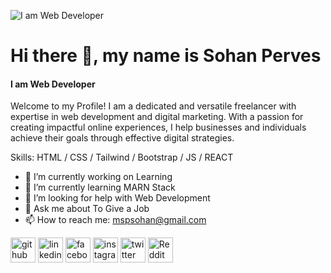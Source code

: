 ![I am Web Developer](https://scontent.fjsr16-1.fna.fbcdn.net/v/t39.30808-6/368177853_161994430260822_5532461393061177998_n.png?stp=dst-png_s960x960&_nc_cat=101&ccb=1-7&_nc_sid=52f669&_nc_eui2=AeFN9aQdtWX2FAYf_ZiUdvhv_fV3mJhVefX99XeYmFV59eKFk8i8MT1sk2485uKBRF-ilu7bElNRYhhjb99fRRfc&_nc_ohc=hmoQhJQENewAX-6KNoF&_nc_zt=23&_nc_ht=scontent.fjsr16-1.fna&oh=00_AfC8ZI3taZE26uQFV30zyCxIiBKSZZZOT7pqOsh2zhsUuw&oe=6501D191)

# Hi there 👋, my name is Sohan Perves
#### I am Web Developer


Welcome to my Profile! I am a dedicated and versatile freelancer with expertise in web development and digital marketing. With a passion for creating impactful online experiences, I help businesses and individuals achieve their goals through effective digital strategies.

Skills: HTML / CSS  /  Tailwind / Bootstrap /  JS / REACT

- 🔭 I’m currently working on Learning 
- 🌱 I’m currently learning MARN Stack  
- 🤔 I’m looking for help with Web Development  
- 💬 Ask me about To Give a Job 
- 📫 How to reach me: mspsohan@gmail.com 


[<img src='https://cdn.jsdelivr.net/npm/simple-icons@3.0.1/icons/github.svg' alt='github' height='40'>](https://github.com/https://github.com/mspsohan)  [<img src='https://cdn.jsdelivr.net/npm/simple-icons@3.0.1/icons/linkedin.svg' alt='linkedin' height='40'>](https://www.linkedin.com/in/https://www.linkedin.com/in/mspsohan//)  [<img src='https://cdn.jsdelivr.net/npm/simple-icons@3.0.1/icons/facebook.svg' alt='facebook' height='40'>](https://www.facebook.com/https://web.facebook.com/m.sohan.p)  [<img src='https://cdn.jsdelivr.net/npm/simple-icons@3.0.1/icons/instagram.svg' alt='instagram' height='40'>](https://www.instagram.com/https://www.instagram.com/mspsohan//)  [<img src='https://cdn.jsdelivr.net/npm/simple-icons@3.0.1/icons/twitter.svg' alt='twitter' height='40'>](https://twitter.com/https://twitter.com/mspsohan)  [<img src='https://cdn.jsdelivr.net/npm/simple-icons@3.0.1/icons/reddit.svg' alt='Reddit' height='40'>](https://www.reddit.com/user/https://www.reddit.com/user/mspsohan)  

